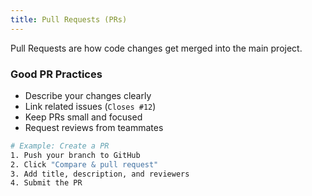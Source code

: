 ```yaml
---
title: Pull Requests (PRs)
---
```


Pull Requests are how code changes get merged into the main project.

### Good PR Practices

- Describe your changes clearly
- Link related issues (`Closes #12`)
- Keep PRs small and focused
- Request reviews from teammates

```bash
# Example: Create a PR
1. Push your branch to GitHub
2. Click "Compare & pull request"
3. Add title, description, and reviewers
4. Submit the PR
```
